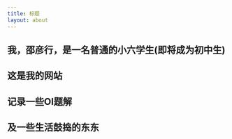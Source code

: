 ```yaml
---
title: 标题
layout: about
---
```

## 我，邵彦行，是一名普通的小六学生(即将成为初中生)

## 这是我的网站

## 记录一些OI题解

## 及一些生活鼓捣的东东
